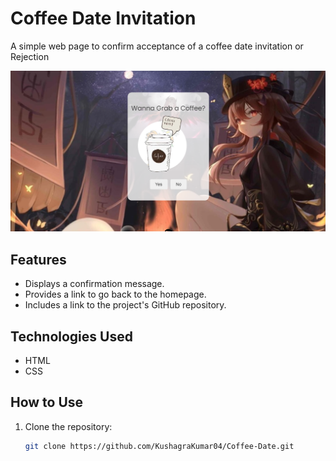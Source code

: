 # Coffee Date Invitation

A simple web page to confirm acceptance of a coffee date invitation or Rejection

![FrontEnd](image.png)


## Features

- Displays a confirmation message.
- Provides a link to go back to the homepage.
- Includes a link to the project's GitHub repository.

## Technologies Used

- HTML
- CSS

## How to Use

1. Clone the repository:
   ```sh
   git clone https://github.com/KushagraKumar04/Coffee-Date.git
